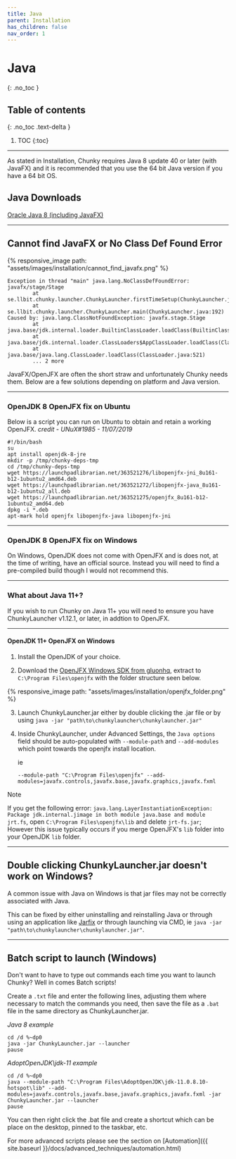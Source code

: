 ```yaml
---
title: Java
parent: Installation
has_children: false
nav_order: 1
---
```


# Java
{: .no_toc }

## Table of contents
{: .no_toc .text-delta }

1. TOC
{:toc}

---

As stated in Installation, Chunky requires Java 8 update 40 or later (with JavaFX) and it is recommended that you use the 64 bit Java version if you have a 64 bit OS.

## Java Downloads

[Oracle Java 8 (including JavaFX)](https://www.java.com/en/download/manual.jsp)

---

## Cannot find JavaFX or No Class Def Found Error

{% responsive_image path: "assets/images/installation/cannot_find_javafx.png" %}

```
Exception in thread "main" java.lang.NoClassDefFoundError: javafx/stage/Stage
        at se.llbit.chunky.launcher.ChunkyLauncher.firstTimeSetup(ChunkyLauncher.java:274)
        at se.llbit.chunky.launcher.ChunkyLauncher.main(ChunkyLauncher.java:192)
Caused by: java.lang.ClassNotFoundException: javafx.stage.Stage
        at java.base/jdk.internal.loader.BuiltinClassLoader.loadClass(BuiltinClassLoader.java:581)
        at java.base/jdk.internal.loader.ClassLoaders$AppClassLoader.loadClass(ClassLoaders.java:178)
        at java.base/java.lang.ClassLoader.loadClass(ClassLoader.java:521)
        ... 2 more
```

JavaFX/OpenJFX are often the short straw and unfortunately Chunky needs them. Below are a few solutions depending on platform and Java version.

---

### OpenJDK 8 OpenJFX fix on Ubuntu

Below is a script you can run on Ubuntu to obtain and retain a working OpenJFX. *credit - UNuX#1985 - 11/07/2019*


```
#!/bin/bash
su
apt install openjdk-8-jre
mkdir -p /tmp/chunky-deps-tmp
cd /tmp/chunky-deps-tmp
wget https://launchpadlibrarian.net/363521276/libopenjfx-jni_8u161-b12-1ubuntu2_amd64.deb
wget https://launchpadlibrarian.net/363521272/libopenjfx-java_8u161-b12-1ubuntu2_all.deb
wget https://launchpadlibrarian.net/363521275/openjfx_8u161-b12-1ubuntu2_amd64.deb
dpkg -i *.deb
apt-mark hold openjfx libopenjfx-java libopenjfx-jni
```

---

### OpenJDK 8 OpenJFX fix on Windows

On Windows, OpenJDK does not come with OpenJFX and is does not, at the time of writing, have an official source. Instead you will need to find a pre-compiled build though I would not recommend this.

---

### What about Java 11+?

If you wish to run Chunky on Java 11+ you will need to ensure you have ChunkyLauncher v1.12.1, or later, in addtion to OpenJFX.

---

#### OpenJDK 11+ OpenJFX on Windows

1. Install the OpenJDK of your choice.

2. Download the [OpenJFX Windows SDK from gluonhq](https://gluonhq.com/products/javafx/), extract to `C:\Program Files\openjfx` with the folder structure seen below.

{% responsive_image path: "assets/images/installation/openjfx_folder.png" %}

3. Launch ChunkyLauncher.jar either by double clicking the .jar file or by using `java -jar "path\to\chunkylauncher\chunkylauncher.jar"`

4. Inside ChunkyLauncher, under Advanced Settings, the `Java options` field should be auto-populated with `--module-path` and `--add-modules` which point towards the openjfx install location.

    ie

    `--module-path "C:\Program Files\openjfx" --add-modules=javafx.controls,javafx.base,javafx.graphics,javafx.fxml`


Note

If you get the following error: `java.lang.LayerInstantiationException: Package jdk.internal.jimage in both module java.base and module jrt.fs`, open `C:\Program Files\openjfx\lib` and delete `jrt-fs.jar`; However this issue typically occurs if you merge OpenJFX's `lib` folder into your OpenJDK `lib` folder.

---

## Double clicking ChunkyLauncher.jar doesn't work on Windows?

A common issue with Java on Windows is that jar files may not be correctly associated with Java.

This can be fixed by either uninstalling and reinstalling Java or through using an application like [Jarfix](https://johann.loefflmann.net/en/software/jarfix/index.html) or through launching via CMD, ie `java -jar "path\to\chunkylauncher\chunkylauncher.jar"`.

---

## Batch script to launch (Windows)

Don't want to have to type out commands each time you want to launch Chunky? Well in comes Batch scripts!

Create a `.txt` file and enter the following lines, adjusting them where necessary to match the commands you need, then save the file as a `.bat` file in the same directory as ChunkyLauncher.jar.

*Java 8 example*

```
cd /d %~dp0
java -jar ChunkyLauncher.jar --launcher
pause
```

*AdoptOpenJDK\jdk-11 example*

```
cd /d %~dp0
java --module-path "C:\Program Files\AdoptOpenJDK\jdk-11.0.8.10-hotspot\lib" --add-modules=javafx.controls,javafx.base,javafx.graphics,javafx.fxml -jar ChunkyLauncher.jar --launcher
pause
```

You can then right click the .bat file and create a shortcut which can be place on the desktop, pinned to the taskbar, etc.

For more advanced scripts please see the section on [Automation]({{ site.baseurl }}/docs/advanced_techniques/automation.html)
